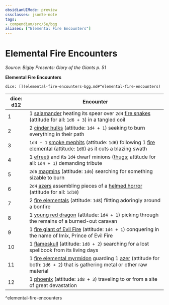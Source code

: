 ```yaml
---
obsidianUIMode: preview
cssclasses: json5e-note
tags:
- compendium/src/5e/bgg
aliases: ["Elemental Fire Encounters"]
---
```

# Elemental Fire Encounters
*Source: Bigby Presents: Glory of the Giants p. 51* 

**Elemental Fire Encounters**

`dice: [](elemental-fire-encounters-bgg.md#^elemental-fire-encounters)`

| dice: d12 | Encounter |
|-----------|-----------|
| 1 | 1 [salamander](/3-Mechanics/CLI/bestiary/elemental/salamander.md) heating its spear over `2d4` [fire snakes](/3-Mechanics/CLI/bestiary/elemental/fire-snake.md) (attitude for all: `1d6 + 3`) in a tangled coil |
| 2 | 2 [cinder hulks](/3-Mechanics/CLI/bestiary/elemental/cinder-hulk-bgg.md) (attitude: `1d4 + 1`) seeking to burn everything in their path |
| 3 | `1d4 + 1` [smoke mephits](/3-Mechanics/CLI/bestiary/elemental/smoke-mephit.md) (attitude: `1d6`) following 1 [fire elemental](/3-Mechanics/CLI/bestiary/elemental/fire-elemental.md) (attitude: `1d8`) as it cuts a blazing swath |
| 4 | 1 [efreeti](/3-Mechanics/CLI/bestiary/elemental/efreeti.md) and its `1d4` dwarf minions ([thugs](/3-Mechanics/CLI/bestiary/humanoid/thug.md); attitude for all: `1d4 + 1`) demanding tribute |
| 5 | `2d6` [magmins](/3-Mechanics/CLI/bestiary/elemental/magmin.md) (attitude: `1d6`) searching for something sizable to burn |
| 6 | `2d4` [azers](/3-Mechanics/CLI/bestiary/elemental/azer.md) assembling pieces of a [helmed horror](/3-Mechanics/CLI/bestiary/construct/helmed-horror.md) (attitude for all: `1d10`) |
| 7 | 2 [fire elementals](/3-Mechanics/CLI/bestiary/elemental/fire-elemental.md) (attitude: `1d8`) flitting adoringly around a bonfire |
| 8 | 1 [young red dragon](/3-Mechanics/CLI/bestiary/dragon/young-red-dragon.md) (attitude: `1d4 + 1`) picking through the remains of a burned-out caravan |
| 9 | 1 [fire giant of Evil Fire](/3-Mechanics/CLI/bestiary/giant/fire-giant-of-evil-fire-bgg.md) (attitude: `1d4 + 1`) conquering in the name of Imix, Prince of Evil Fire |
| 10 | 1 [flameskull](/3-Mechanics/CLI/bestiary/undead/flameskull.md) (attitude: `1d8 + 2`) searching for a lost spellbook from its living days |
| 11 | 1 [fire elemental myrmidon](/3-Mechanics/CLI/bestiary/elemental/fire-elemental-myrmidon-mpmm.md) guarding 1 [azer](/3-Mechanics/CLI/bestiary/elemental/azer.md) (attitude for both: `1d6 + 2`) that is gathering metal or other raw material |
| 12 | 1 [phoenix](/3-Mechanics/CLI/bestiary/elemental/phoenix-mpmm.md) (attitude: `1d8 + 3`) traveling to or from a site of great devastation |
^elemental-fire-encounters